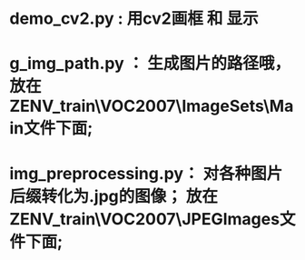 
# demo_cv2.py : 用cv2画框 和 显示
# g_img_path.py ： 生成图片的路径哦， 放在ZENV_train\VOC2007\ImageSets\Main文件下面;
# img_preprocessing.py： 对各种图片后缀转化为.jpg的图像； 放在ZENV_train\VOC2007\JPEGImages文件下面;
